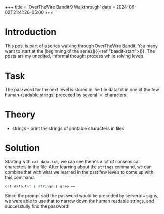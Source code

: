 +++
title = 'OverTheWire Bandit 9 Walkthrough'
date = 2024-06-02T21:41:26-05:00
+++

# Introduction
This post is part of a series walking through OverTheWire Bandit.  You many want to start at the [beginning of the series]({{<ref "bandit-start">}}).  The posts are my unedited, informal thought process while solving levels. 

# Task
The password for the next level is stored in the file data.txt in one of the few human-readable strings, preceded by several ‘=’ characters.

# Theory
- strings - print the strings of printable characters in files

# Solution
Starting with `cat data.txt`, we can see there's a lot of nonsensical characters in the file.  After learning about the `strings` command, we can combine that with what we learned in the past few levels to come up with this command.

```bash
cat data.txt | strings | grep ==
```

Since the prompt said the password would be preceded by serveral `=` signs, we were able to use that to narrow down the human readable strings, and successfully find the password!